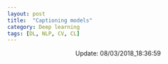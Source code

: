 ```yaml
---
layout: post
title:  "Captioning models"
category: Deep learning
tags: [DL, NLP, CV, CL]
---
```






<center> Update: 08/03/2018_18:36:59</center>

  	
